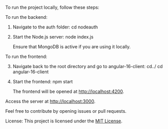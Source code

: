 To run the project locally, follow these steps:

To run the backend:

1. Navigate to the auth folder:
        cd nodeauth
    

2. Start the Node.js server:
        node index.js
    
   Ensure that MongoDB is active if you are using it locally.

To run the frontend:

3. Navigate back to the root directory and go to angular-16-client:
        cd../
    cd angular-16-client
    

4. Start the frontend:
        npm start
    
   The frontend will be opened at [http://localhost:4200](http://localhost:4200).

Access the server at [http://localhost:3000](http://localhost:3000).

Feel free to contribute by opening issues or pull requests.

License: This project is licensed under the [MIT License](LICENSE).
